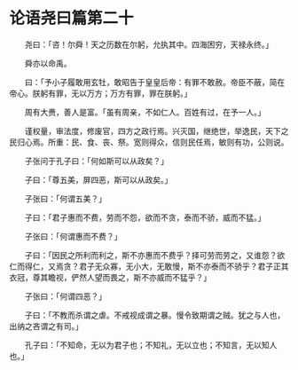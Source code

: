 # 论语尧曰篇第二十

　　尧曰：「咨！尔舜！天之历数在尔躬，允执其中。四海困穷，天禄永终。」

　　舜亦以命禹。

　　曰：「予小子履敢用玄牡，敢昭告于皇皇后帝：有罪不敢赦。帝臣不蔽，简在帝心。朕躬有罪，无以万方；万方有罪，罪在朕躬。」

　　周有大赉，善人是富。「虽有周亲，不如仁人。百姓有过，在予一人。」

　　谨权量，审法度，修废官，四方之政行焉。兴灭国，继绝世，举逸民，天下之民归心焉。所重：民、食、丧、祭。宽则得众，信则民任焉，敏则有功，公则说。

　　子张问于孔子曰：「何如斯可以从政矣？」

　　子曰：「尊五美，屏四恶，斯可以从政矣。」

　　子张曰：「何谓五美？」

　　子曰：「君子惠而不费，劳而不怨，欲而不贪，泰而不骄，威而不猛。」

　　子张曰：「何谓惠而不费？」

　　子曰：「因民之所利而利之，斯不亦惠而不费乎？择可劳而劳之，又谁怨？欲仁而得仁，又焉贪？君子无众寡，无小大，无敢慢，斯不亦泰而不骄乎？君子正其衣冠，尊其瞻视，俨然人望而畏之，斯不亦威而不猛乎？」

　　子张曰：「何谓四恶？」

　　子曰：「不教而杀谓之虐。不戒视成谓之暴。慢令致期谓之贼。犹之与人也，出纳之吝谓之有司。」

　　孔子曰：「不知命，无以为君子也；不知礼，无以立也；不知言，无以知人也。」